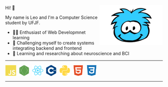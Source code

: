 <img src = "puffleeee.png" width=40% align=right>
 Hi! 👋

My name is Leo and I'm a Computer Science student by UFJF.

- 👨‍💻 Enthusiast of Web Developmnet learning
- 🎯 Challenging myself to create systems integrating backend and frontend
- 🧠 Learning and researching about neuroscience and BCI
---
<div>
<img src = "https://github.com/devicons/devicon/blob/master/icons/javascript/javascript-plain.svg" width=7%>&nbsp;
<img src = "https://github.com/devicons/devicon/blob/master/icons/nodejs/nodejs-plain.svg" width=7%>&nbsp;
<img src = "https://github.com/devicons/devicon/blob/master/icons/react/react-original.svg" width=7%>&nbsp;
<img src = "https://github.com/devicons/devicon/blob/master/icons/cplusplus/cplusplus-plain.svg" width=7%>&nbsp;
<img src = "https://github.com/devicons/devicon/blob/master/icons/python/python-plain.svg" width=7%>&nbsp;
<img src = "https://github.com/devicons/devicon/blob/master/icons/html5/html5-plain.svg" width=7%>&nbsp;
<img src = "https://github.com/devicons/devicon/blob/master/icons/css3/css3-plain.svg" width=7%>&nbsp;  
</div>

---


